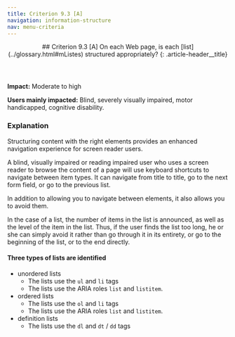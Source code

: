 ```yaml
---
title: Criterion 9.3 [A]
navigation: information-structure
nav: menu-criteria
---
```


<header>
## Criterion 9.3 [A] <span>On each Web page, is each [list](../glossary.html#mListes) structured  appropriately?</span>
{: .article-header__title}
</header>

**Impact:** Moderate to high

**Users mainly impacted:** Blind, severely visually impaired, motor handicapped, cognitive disability.

### Explanation

Structuring content with the right elements provides an enhanced navigation experience for screen reader users.

A blind, visually impaired or reading impaired user who uses a screen reader to browse the content of a page will use keyboard shortcuts to navigate between item types. It can navigate from title to title, go to the next form field, or go to the previous list.

In addition to allowing you to navigate between elements, it also allows you to avoid them.

In the case of a list, the number of items in the list is announced, as well as the level of the item in the list. Thus, if the user finds the list too long, he or she can simply avoid it rather than go through it in its entirety, or go to the beginning of the list, or to the end directly.

#### Three types of lists are identified

* unordered lists
    * The lists use the `ul` and `li` tags
    * The lists use the ARIA roles `list` and `listitem`.
* ordered lists
    * The lists use the `ol` and `li` tags
    * The lists use the ARIA roles `list` and `listitem`.
* definition lists
    * The lists use the `dl` and `dt` / `dd` tags
